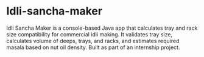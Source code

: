 # Idli-sancha-maker
Idli Sancha Maker is a console-based Java app that calculates tray and rack size compatibility for commercial idli making. It validates tray size, calculates volume of deeps, trays, and racks, and estimates required masala based on nut oil density. Built as part of an internship project.
